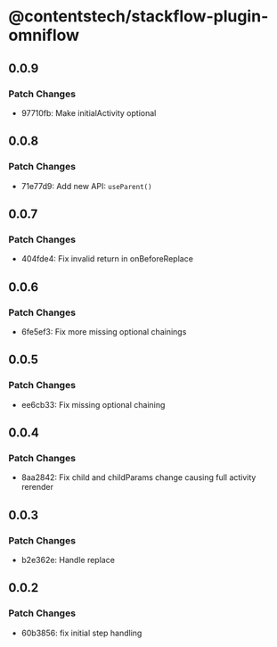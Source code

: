 # @contentstech/stackflow-plugin-omniflow

## 0.0.9

### Patch Changes

- 97710fb: Make initialActivity optional

## 0.0.8

### Patch Changes

- 71e77d9: Add new API: `useParent()`

## 0.0.7

### Patch Changes

- 404fde4: Fix invalid return in onBeforeReplace

## 0.0.6

### Patch Changes

- 6fe5ef3: Fix more missing optional chainings

## 0.0.5

### Patch Changes

- ee6cb33: Fix missing optional chaining

## 0.0.4

### Patch Changes

- 8aa2842: Fix child and childParams change causing full activity rerender

## 0.0.3

### Patch Changes

- b2e362e: Handle replace

## 0.0.2

### Patch Changes

- 60b3856: fix initial step handling

